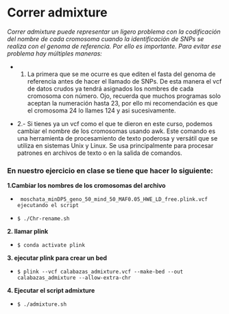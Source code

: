 # Correr admixture

*Correr admixture puede representar un ligero problema con la codificación del nombre de cada cromosoma cuando la identificación de SNPs se realiza con el genoma de referencia. Por ello es importante. Para evitar ese problema hay múltiples maneras:*

* 1. La primera que se me ocurre es que editen el fasta del genoma de referencia antes de hacer el llamado de SNPs. De esta manera el vcf de datos crudos ya tendrá asignados los nombres de cada cromosoma con número. Ojo, recuerda que muchos programas solo aceptan la numeración hasta 23, por ello mi recomendación es que el cromosoma 24 lo llames 124 y asi sucesivamente.

*  2.- Si tienes ya un vcf como el que te dieron en este curso, podemos cambiar el nombre de los cromosomas usando awk. Este comando  es una herramienta de procesamiento de texto poderosa y versátil que se utiliza en sistemas Unix y Linux. Se usa principalmente para procesar patrones en archivos de texto o en la salida de comandos.

### En nuestro ejercicio en clase se tiene que hacer lo siguiente:

**1.Cambiar los nombres de los cromosomas del archivo**
*      moschata_minDP5_geno_50_mind_50_MAF0.05_HWE_LD_free.plink.vcf ejecutando el script 
*     $ ./Chr-rename.sh

**2. llamar plink**
*     $ conda activate plink

**3. ejecutar plink para crear un bed** 
*     $ plink --vcf calabazas_admixture.vcf --make-bed --out calabazas_admixture --allow-extra-chr

**4. Ejecutar el script admixture**
*     $ ./admixture.sh

